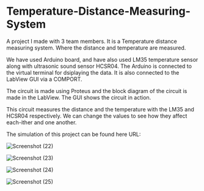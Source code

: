 # Temperature-Distance-Measuring-System

A project I made with 3 team members. It is a Temperature distance measuring system. Where the distance and temperature are measured.

We have used Arduino board, and have also used LM35 temperature sensor along with ultrasonic sound sensor HCSR04. The Arduino is connected to the virtual terminal for dsiplaying the data. It is also connected to the LabView GUI via a COMPORT.

The circuit is made using Proteus and the block diagram of the circuit is made in the LabView. The GUI shows the circuit in action.

This circuit measures the distance and the temperature with the LM35 and HCSR04 respectively. We can change the values to see how they affect each-ither and one another.

The simulation of this project can be found here URL: 

![Screenshot (22)](https://user-images.githubusercontent.com/75902819/204622978-10f5bad9-6ac9-41ca-b4b3-832ef155ee63.png)

![Screenshot (23)](https://user-images.githubusercontent.com/75902819/204623011-86eeb57e-6070-4d62-80f1-e75e0eca4ce8.png)

![Screenshot (24)](https://user-images.githubusercontent.com/75902819/204623027-7c0195ee-208e-4559-b739-31ab4bcb1dbf.png)

![Screenshot (25)](https://user-images.githubusercontent.com/75902819/204623052-654ff849-6f64-4bb7-b1eb-432c76d4674b.png)
